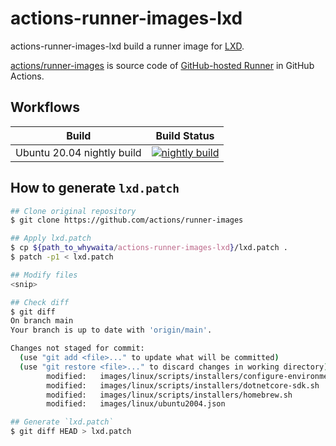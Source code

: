 # actions-runner-images-lxd

actions-runner-images-lxd build a runner image for [LXD](https://linuxcontainers.org/lxd/introduction/).

[actions/runner-images](https://github.com/actions/runner-images) is source code of [GitHub-hosted Runner](https://docs.github.com/en/actions/reference/specifications-for-github-hosted-runners) in GitHub Actions.

## Workflows

|Build|Build Status|
|:-:|:-:|
|Ubuntu 20.04 nightly build|[![nightly build](https://github.com/whywaita/actions-runner-images-lxd/actions/workflows/nightly_build_lxd_image.yaml/badge.svg)](https://github.com/whywaita/actions-runner-images-lxd/actions/workflows/nightly_build_lxd_image.yaml)|

## How to generate `lxd.patch`

```bash
## Clone original repository
$ git clone https://github.com/actions/runner-images

## Apply lxd.patch
$ cp ${path_to_whywaita/actions-runner-images-lxd}/lxd.patch .
$ patch -p1 < lxd.patch

## Modify files
<snip>

## Check diff
$ git diff
On branch main
Your branch is up to date with 'origin/main'.

Changes not staged for commit:
  (use "git add <file>..." to update what will be committed)
  (use "git restore <file>..." to discard changes in working directory)
        modified:   images/linux/scripts/installers/configure-environment.sh
        modified:   images/linux/scripts/installers/dotnetcore-sdk.sh
        modified:   images/linux/scripts/installers/homebrew.sh
        modified:   images/linux/ubuntu2004.json

## Generate `lxd.patch`
$ git diff HEAD > lxd.patch
```
